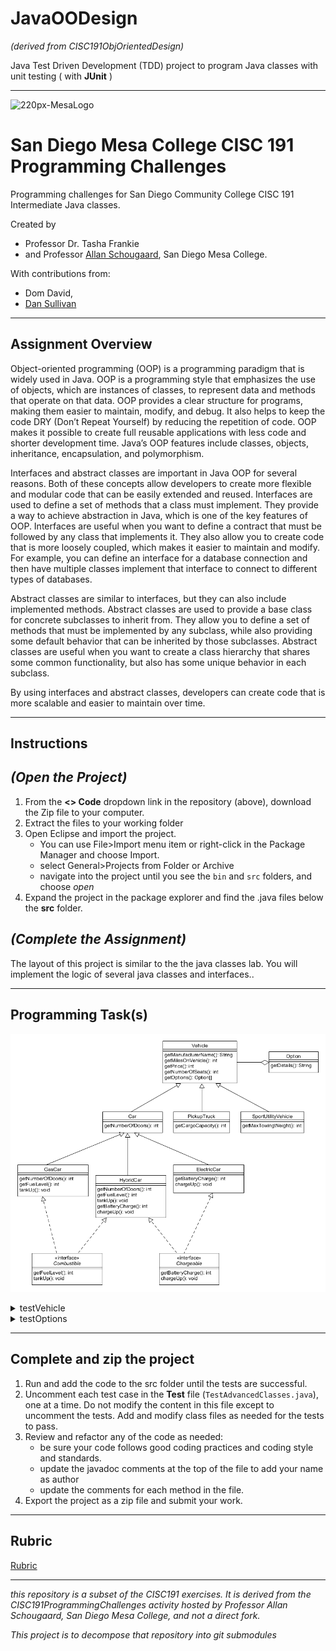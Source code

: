 # JavaOODesign
 _(derived from CISC191ObjOrientedDesign)_


Java Test Driven Development (TDD) project to program Java classes with unit testing ( with **JUnit** )

________

![220px-MesaLogo](https://github.com/schougaard/SanDiegoMesaCISC191ProgrammingChallenges/assets/716243/334f6724-6afa-4198-9eff-7c49c472cd35)

# San Diego Mesa College CISC 191 Programming Challenges
Programming challenges for San Diego Community College CISC 191 Intermediate Java classes.

Created by
- Professor Dr. Tasha Frankie
- and Professor [Allan Schougaard](https://github.com/schougaard), San Diego Mesa College.

With contributions from: 
- Dom David,
- [Dan Sullivan](https://github.com/uid100)

________

## Assignment Overview
Object-oriented programming (OOP) is a programming paradigm that is widely used in Java. OOP is a programming style that emphasizes the use of objects, which are instances of classes, to represent data and methods that operate on that data. OOP provides a clear structure for programs, making them easier to maintain, modify, and debug. It also helps to keep the code DRY (Don’t Repeat Yourself) by reducing the repetition of code. OOP makes it possible to create full reusable applications with less code and shorter development time. Java’s OOP features include classes, objects, inheritance, encapsulation, and polymorphism.

Interfaces and abstract classes are important in Java OOP for several reasons. Both of these concepts allow developers to create more flexible and modular code that can be easily extended and reused. Interfaces are used to define a set of methods that a class must implement. They provide a way to achieve abstraction in Java, which is one of the key features of OOP. Interfaces are useful when you want to define a contract that must be followed by any class that implements it. They also allow you to create code that is more loosely coupled, which makes it easier to maintain and modify. For example, you can define an interface for a database connection and then have multiple classes implement that interface to connect to different types of databases.

Abstract classes are similar to interfaces, but they can also include implemented methods. Abstract classes are used to provide a base class for concrete subclasses to inherit from. They allow you to define a set of methods that must be implemented by any subclass, while also providing some default behavior that can be inherited by those subclasses. Abstract classes are useful when you want to create a class hierarchy that shares some common functionality, but also has some unique behavior in each subclass.

By using interfaces and abstract classes, developers can create code that is more scalable and easier to maintain over time.  

________

## Instructions

## _(Open the Project)_
1. From the **<> Code** dropdown link in the repository (above), download the Zip file to your computer.
2. Extract the files to your working folder
3. Open Eclipse and import the project. 
   - You can use File>Import menu item or right-click in the Package Manager and choose Import.
   - select General>Projects from Folder or Archive
   - navigate into the project until you see the `bin` and `src` folders, and choose *open*
4. Expand the project in the package explorer and find the .java files below the **src** folder.

## _(Complete the Assignment)_
The layout of this project is similar to the the java classes lab. You will implement the logic of several java classes and interfaces..

___________

## Programming Task(s)

![class descriptions](vehicle_objects.png)

<details>
     <summary>testVehicle</summary> 

          - Open the Vehicle class and include the missing elements. Use the diagram to help guide you. What you see in the diagrams above shows information regarding the method headers. For example, getManufacturname is the name of one of the methods and returns a String.
          - The only weird part about this one is the last parameter of the constructor. It requires an Option type. Create a blank Option class now so that you can use it as a type. Note that the instance variable for this will be an array of options.
          - Other than the Option class, the rest of the tests are strictly getters to check that the instance variables of a Vehicle object are being set properly.

</details>

<details>
     <summary>testOptions</summary>
     It's time to expand on the Option class. You will see that an option will keep track of a String to describe the option.

     - Add the missing instance variable
     
</details>

___________

## Complete and zip the project
1. Run and add the code to the src folder until the tests are successful.
2. Uncomment each test case in the **Test** file (`TestAdvancedClasses.java`), one at a time. 
Do not modify the content in this file except to uncomment the tests. Add and modify class files
as needed for the tests to pass.
3. Review and refactor any of the code as needed:
    - be sure your code follows good coding practices and coding style and standards.
    - update the javadoc comments at the top of the file to add your name as author
    - update the comments for each method in the file.
4. Export the project as a zip file and submit your work.

___________

## Rubric

[Rubric](Rubric.md)


___________

_this repository is a subset of the CISC191 exercises. It is derived from the CISC191ProgrammingChallenges 
activity hosted by Professor Allan Schougaard, San Diego Mesa College, and not a direct fork._

_This project is to decompose that repository into git submodules_
